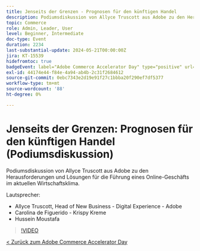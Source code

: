 ```yaml
---
title: Jenseits der Grenzen - Prognosen für den künftigen Handel
description: Podiumsdiskussion von Allyce Truscott aus Adobe zu den Herausforderungen und Lösungen für die Führung eines Online-Geschäfts im aktuellen Wirtschaftsklima.
topic: Commerce
role: Admin, Leader, User
level: Beginner, Intermediate
doc-type: Event
duration: 2234
last-substantial-update: 2024-05-21T00:00:00Z
jira: KT-15539
hidefromtoc: true
badgeEvent: label="Adobe Commerce Accelerator Day" type="positive" url="https://experienceleague.adobe.com/de/docs/events/apac-commerce-recordings/2024/overview"
exl-id: 44174e44-f84e-4a94-ab4b-2c31f2684612
source-git-commit: 0ebc7343e2d19e91f27c1bbba20f290ef7df5377
workflow-type: tm+mt
source-wordcount: '88'
ht-degree: 0%

---
```


# Jenseits der Grenzen: Prognosen für den künftigen Handel (Podiumsdiskussion)

Podiumsdiskussion von Allyce Truscott aus Adobe zu den Herausforderungen und Lösungen für die Führung eines Online-Geschäfts im aktuellen Wirtschaftsklima.

Lautsprecher:

+ Allyce Truscott, Head of New Business - Digital Experience - Adobe
+ Carolina de Figuerido - Krispy Kreme
+ Hussein Moustafa

>[!VIDEO](https://video.tv.adobe.com/v/3457241/?learn=on&captions=ger)

[&lt; Zurück zum Adobe Commerce Accelerator Day](./overview.md)
